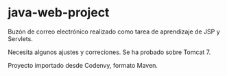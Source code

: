 # java-web-project
Buzón de correo electrónico realizado como tarea de aprendizaje de JSP y Servlets. 

Necesita algunos ajustes y correciones. Se ha probado sobre Tomcat 7.

Proyecto importado desde Codenvy, formato Maven.
